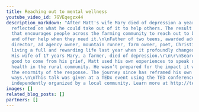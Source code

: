 ```yaml
---
title: Reaching out to mental wellness
youtube_video_id: 7GVEqegzx44
description_markdown: "After Matt's wife Mary died of depression a year ago, Matt
  reflected on what he could take out of it to help others. The result was a programme
  that encourages people across the farming community to reach out to both ask for
  and offer help when they need it.\n\nFather of two teens, awarded advertising creative
  director, ad agency owner, mountain runner, farm owner, poet, Christian. Matt was
  living a full and rewarding life last year when it profoundly changed last year.
  His wife of 17 years Mary, a farmer, died of depression.\r\n\r\nSearching for something
  good to come from his grief, Matt used his own experiences to speak out about mental
  health in the rural community. He wasn’t prepared for the impact it would have or
  the enormity of the response. The journey since has reframed his own life in positive
  ways.\n\nThis talk was given at a TEDx event using the TED conference format but
  independently organized by a local community. Learn more at http://ted.com/tedx"
images: []
related_blog_posts: []
partners: []
---
```

